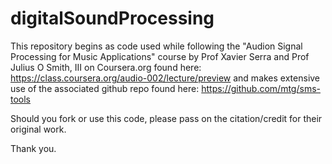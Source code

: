 # digitalSoundProcessing

This repository begins as code used while following the "Audion Signal 
Processing for Music Applications" course by Prof Xavier Serra and Prof Julius
O Smith, III on Coursera.org found here:
https://class.coursera.org/audio-002/lecture/preview and makes extensive use of
the associated github repo found here:
https://github.com/mtg/sms-tools

Should you fork or use this code, please pass on the citation/credit for their
original work.

Thank you.  
